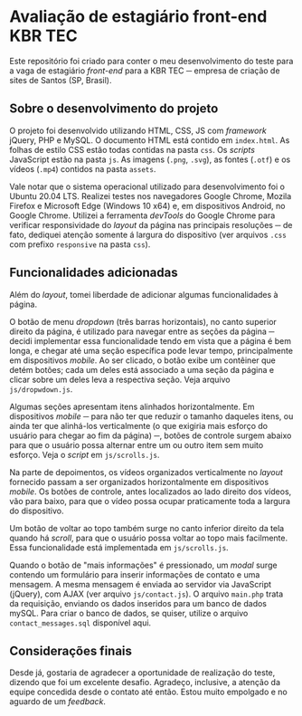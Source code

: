 # Avaliação de estagiário front-end KBR TEC

Este repositório foi criado para conter o meu desenvolvimento do teste para a vaga de estagiário *front-end* para a KBR TEC ─ empresa de criação de sites de Santos (SP, Brasil).

## Sobre o desenvolvimento do projeto

O projeto foi desenvolvido utilizando HTML, CSS, JS com *framework* jQuery, PHP e MySQL. O documento HTML está contido em `index.html`. As folhas de estilo CSS estão todas contidas na pasta `css`. Os *scripts* JavaScript estão na pasta `js`. As imagens (`.png`, `.svg`), as fontes (`.otf`) e os vídeos (`.mp4`) contidos na pasta `assets`. 

Vale notar que o sistema operacional utilizado para desenvolvimento foi o Ubuntu 20.04 LTS. Realizei testes nos navegadores Google Chrome, Mozila Firefox e Microsoft Edge (Windows 10 x64) e, em dispositivos Android, no Google Chrome. Utilizei a ferramenta *devTools* do Google Chrome para verificar responsividade do *layout* da página nas principais resoluções ─ de fato, dediquei atenção somente á largura do dispositivo (ver arquivos `.css` com prefixo `responsive` na pasta `css`).  

## Funcionalidades adicionadas 

Além do *layout*, tomei liberdade de adicionar algumas funcionalidades à página. 

O botão de menu *dropdown* (três barras horizontais), no canto superior direito da página, é utilizado para navegar entre as seções da página ─ decidi implementar essa funcionalidade tendo em vista que a página é bem longa, e chegar até uma seção específica pode levar tempo, principalmente em dispositivos *mobile*. Ao ser clicado, o botão exibe um contêiner que detém botões; cada um deles está associado a uma seção da página e clicar sobre um deles leva a respectiva seção. Veja arquivo `js/dropwdown.js`.

Algumas seções apresentam itens alinhados horizontalmente. Em dispositivos *mobile* ─ para não ter que reduzir o tamanho daqueles itens, ou ainda ter que alinhá-los verticalmente (o que exigiria mais esforço do usuário para chegar ao fim da página) ─, botões de controle surgem abaixo para que o usuário possa alternar entre um ou outro item sem muito esforço. Veja o *script* em `js/scrolls.js`. 

Na parte de depoimentos, os vídeos organizados verticalmente no *layout* fornecido passam a ser organizados horizontalmente em dispositivos *mobile*. Os botões de controle, antes localizados ao lado direito dos vídeos, vão para baixo, para que o vídeo possa ocupar praticamente toda a largura do dispositivo.

Um botão de voltar ao topo também surge no canto inferior direito da tela quando há *scroll*, para que o usuário possa voltar ao topo mais facilmente. Essa funcionalidade está implementada em `js/scrolls.js`.

Quando o botão de "mais informações" é pressionado, um *modal* surge contendo um formulário para inserir informações de contato e uma mensagem. A mesma mensagem é enviada ao servidor via JavaScript (jQuery), com AJAX (ver arquivo `js/contact.js`). O arquivo `main.php` trata da requisição, enviando os dados inseridos para um banco de dados mySQL. Para criar o banco de dados, se quiser, utilize o arquivo `contact_messages.sql` disponível aqui.

## Considerações finais

Desde já, gostaria de agradecer a oportunidade de realização do teste, dizendo que foi um excelente desafio. Agradeço, inclusive, a atenção da equipe concedida desde o contato até então. Estou muito empolgado e no aguardo de um *feedback*.
